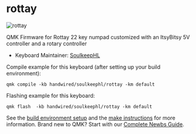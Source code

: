 # rottay

![rottay](https://i.imgur.com/MPdTwbz.jpeg)

QMK Firmware for Rottay 22 key numpad customized with an ItsyBitsy 5V controller and a rotary controller

* Keyboard Maintainer: [SoulkeepHL](https://github.com/SoulkeepHL)

Compile example for this keyboard (after setting up your build environment):

    qmk compile -kb handwired/soulkeephl/rottay -km default

Flashing example for this keyboard:

    qmk flash  -kb handwired/soulkeephl/rottay -km default

See the [build environment setup](getting_started_build_tools) and the [make instructions](getting_started_make_guide) for more information. Brand new to QMK? Start with our [Complete Newbs Guide](newbs).
